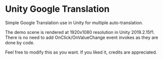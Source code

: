 # Unity Google Translation
Simple Google Translation use in Unity for multiple auto-translation.

The demo scene is rendered at 1920x1080 resolution in Unity 2019.2.15f1. 
There is no need to add OnClick/OnValueChange event invokes as they are done by code.

Feel free to modify this as you want. If you liked it, credits are appreciated.
